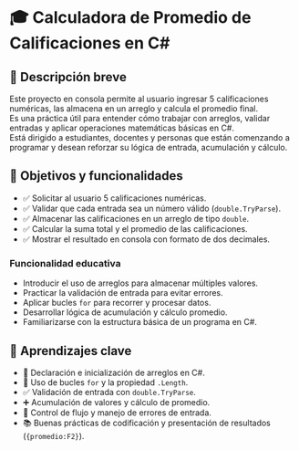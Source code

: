 # 🎓 Calculadora de Promedio de Calificaciones en C#

## 🎯 Descripción breve

Este proyecto en consola permite al usuario ingresar 5 calificaciones numéricas, las almacena en un arreglo y calcula el promedio final.  
Es una práctica útil para entender cómo trabajar con arreglos, validar entradas y aplicar operaciones matemáticas básicas en C#.  
Está dirigido a estudiantes, docentes y personas que están comenzando a programar y desean reforzar su lógica de entrada, acumulación y cálculo.

## 📌 Objetivos y funcionalidades

- ✅ Solicitar al usuario 5 calificaciones numéricas.
- ✅ Validar que cada entrada sea un número válido (`double.TryParse`).
- ✅ Almacenar las calificaciones en un arreglo de tipo `double`.
- ✅ Calcular la suma total y el promedio de las calificaciones.
- ✅ Mostrar el resultado en consola con formato de dos decimales.

### Funcionalidad educativa

- Introducir el uso de arreglos para almacenar múltiples valores.
- Practicar la validación de entrada para evitar errores.
- Aplicar bucles `for` para recorrer y procesar datos.
- Desarrollar lógica de acumulación y cálculo promedio.
- Familiarizarse con la estructura básica de un programa en C#.

## 🧠 Aprendizajes clave

- 🔢 Declaración e inicialización de arreglos en C#.
- 🔁 Uso de bucles `for` y la propiedad `.Length`.
- ✅ Validación de entrada con `double.TryParse`.
- ➕ Acumulación de valores y cálculo de promedio.
- 🧵 Control de flujo y manejo de errores de entrada.
- 📚 Buenas prácticas de codificación y presentación de resultados (`{promedio:F2}`).

